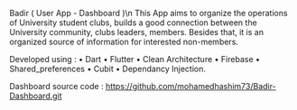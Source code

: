 Badir ( User App - Dashboard )\n
This App aims to organize the operations of University student clubs, builds a good connection between the University community, clubs leaders, members.
Besides that, it is an organized source of information for interested non-members.

Developed using :
• Dart
• Flutter
• Clean Architecture
• Firebase
• Shared_preferences
• Cubit
• Dependancy Injection.

Dashboard source code : https://github.com/mohamedhashim73/Badir-Dashboard.git
